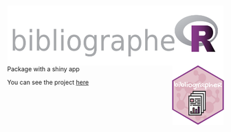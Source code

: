 # <img src='man/img/bibliographeR.png' align="right" height="139" ><img src='man/img/sticker_moyen.png' align="right" height="139" /></a>


Package with a shiny app

You can see the project [here](https://github.com/propan2one/BibliographeR)
